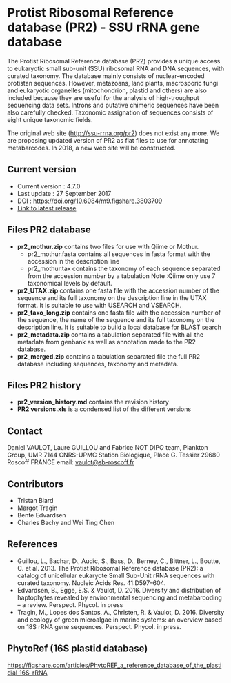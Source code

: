 # Protist Ribosomal Reference database (PR2) - SSU rRNA gene database

The Protist Ribosomal Reference database (PR2) provides a unique access to eukaryotic small sub-unit (SSU) ribosomal RNA and DNA sequences, with curated taxonomy. The database mainly consists of nuclear-encoded protistan sequences. However, metazoans, land plants, macrosporic fungi and eukaryotic organelles (mitochondrion, plastid and others) are also included because they are useful for the analysis of high-troughput sequencing data sets. Introns and putative chimeric sequences have been also carefully checked. Taxonomic assignation of sequences consists of eight unique taxonomic fields.

The original web site (http://ssu-rrna.org/pr2) does not exist any more.  We are proposing updated version of PR2 as flat files to use for annotating metabarcodes. In 2018, a new web site will be constructed.

## Current version
* Current version : 4.7.0
* Last update : 27 September 2017
* DOI : https://doi.org/10.6084/m9.figshare.3803709
* [Link to latest release](https://github.com/vaulot/pr2_database/releases)

## Files PR2 database
* **pr2_mothur.zip** contains two files for use with Qiime or Mothur.
  + pr2_mothur.fasta contains all sequences in fasta format with the accession in the description line
  + pr2_mothur.tax contains the taxonomy of each sequence separated from the accession number by a tabulation
  Note :Qiime only use 7 taxonomical levels by default.
* **pr2_UTAX.zip** contains one fasta file with the accession number of the sequence and its full taxonomy on the description line in the UTAX format. It is suitable to use with USEARCH and VSEARCH.
* **pr2_taxo_long.zip** contains one fasta file with the accession number of the sequence, the name of the sequence and its full taxonomy on the description line. It is suitable to build a local database for BLAST search
* **pr2_metadata.zip** contains a tabulation separated file with all the metadata from genbank as well as annotation made to the PR2 database.
* **pr2_merged.zip** contains a tabulation separated file the full PR2 database including sequences, taxonomy and metadata.

## Files PR2 history
* **pr2_version_history.md** contains the revision history
* **PR2 versions.xls** is a condensed list of the different versions

## Contact
Daniel VAULOT, Laure GUILLOU and Fabrice NOT
DIPO team, Plankton Group, UMR 7144 CNRS-UPMC
Station Biologique,
Place G. Tessier
29680 Roscoff FRANCE
email: vaulot@sb-roscoff.fr

## Contributors
- Tristan Biard
- Margot Tragin
- Bente Edvardsen
- Charles Bachy and Wei Ting Chen

## References
* Guillou, L., Bachar, D., Audic, S., Bass, D., Berney, C., Bittner, L., Boutte, C. et al. 2013. The Protist Ribosomal Reference database (PR2): a catalog of unicellular eukaryote Small Sub-Unit rRNA sequences with curated taxonomy. Nucleic Acids Res. 41:D597–604.
* Edvardsen, B., Egge, E.S. & Vaulot, D. 2016. Diversity and distribution of haptophytes revealed by environmental sequencing and metabarcoding – a review. Perspect. Phycol. in press
* Tragin, M., Lopes dos Santos, A., Christen, R. & Vaulot, D. 2016. Diversity and ecology of green microalgae in marine systems: an overview based on 18S rRNA gene sequences. Perspect. Phycol. in press.

## PhytoRef (16S plastid database)
https://figshare.com/articles/PhytoREF_a_reference_database_of_the_plastidial_16S_rRNA
